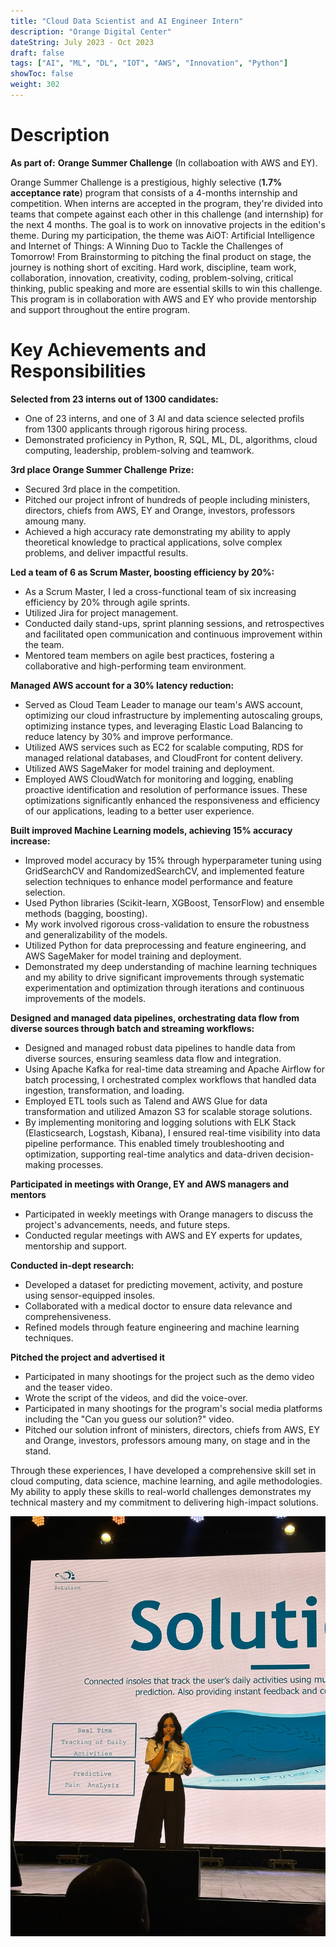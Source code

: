 ```yaml
---
title: "Cloud Data Scientist and AI Engineer Intern"
description: "Orange Digital Center"
dateString: July 2023 - Oct 2023
draft: false
tags: ["AI", "ML", "DL", "IOT", "AWS", "Innovation", "Python"]
showToc: false
weight: 302
--- 
```


# Description
**As part of:** **Orange Summer Challenge** (In collaboation with AWS and EY).

Orange Summer Challenge is a prestigious, highly selective (**1.7% acceptance rate**) program that consists of a 4-months internship and competition. When interns are accepted in the program, they're divided into teams that compete against each other in this challenge (and internship) for the next 4 months. The goal is to work on innovative projects in the edition's theme. During my participation, the theme was AiOT: Artificial Intelligence and Internet of Things: A Winning Duo to Tackle the Challenges of Tomorrow! From Brainstorming to pitching the final product on stage, the journey is nothing short of exciting. Hard work, discipline, team work, collaboration, innovation, creativity, coding, problem-solving, critical thinking, public speaking and more are essential skills to win this challenge. This program is in collaboration with AWS and EY who provide mentorship and support throughout the entire program.

# Key Achievements and Responsibilities

**Selected from 23 interns out of 1300 candidates:**
- One of 23 interns, and one of 3 AI and data science selected profils from 1300 applicants through rigorous hiring process.
- Demonstrated proficiency in Python, R, SQL, ML, DL, algorithms, cloud computing, leadership, problem-solving and teamwork.


**3rd place Orange Summer Challenge Prize:**
- Secured 3rd place in the competition. 
- Pitched our project infront of hundreds of people including ministers, directors, chiefs from AWS, EY and Orange, investors, professors amoung many.
- Achieved a high accuracy rate demonstrating my ability to apply theoretical knowledge to practical applications, solve complex problems, and deliver impactful results.

**Led a team of 6 as Scrum Master, boosting efficiency by 20%:**
- As a Scrum Master, I led a cross-functional team of six increasing efficiency by 20% through agile sprints. 
- Utilized Jira for project management. 
- Conducted daily stand-ups, sprint planning sessions, and retrospectives and facilitated open communication and continuous improvement within the team. 
- Mentored team members on agile best practices, fostering a collaborative and high-performing team environment.

**Managed AWS account for a 30% latency reduction:**
- Served as Cloud Team Leader to manage our team's AWS account, optimizing our cloud infrastructure by implementing autoscaling groups, optimizing instance types, and leveraging Elastic Load Balancing to reduce latency by 30% and improve performance.
- Utilized AWS services such as EC2 for scalable computing, RDS for managed relational databases, and CloudFront for content delivery. 
- Utilized AWS SageMaker for model training and deployment.
- Employed AWS CloudWatch for monitoring and logging, enabling proactive identification and resolution of performance issues. These optimizations significantly enhanced the responsiveness and efficiency of our applications, leading to a better user experience.


**Built improved Machine Learning models, achieving 15% accuracy increase:**
- Improved model accuracy by 15% through hyperparameter tuning using GridSearchCV and RandomizedSearchCV, and implemented feature selection techniques to enhance model performance and feature selection.
- Used Python libraries (Scikit-learn, XGBoost, TensorFlow) and ensemble methods (bagging, boosting).
- My work involved rigorous cross-validation to ensure the robustness and generalizability of the models. 
- Utilized Python for data preprocessing and feature engineering, and AWS SageMaker for model training and deployment. 
- Demonstrated my deep understanding of machine learning techniques and my ability to drive significant improvements through systematic experimentation and optimization through iterations and continuous improvements of the models.

**Designed and managed data pipelines, orchestrating data flow from diverse sources through batch and streaming workflows:**
- Designed and managed robust data pipelines to handle data from diverse sources, ensuring seamless data flow and integration. 
- Using Apache Kafka for real-time data streaming and Apache Airflow for batch processing, I orchestrated complex workflows that handled data ingestion, transformation, and loading. 
- Employed ETL tools such as Talend and AWS Glue for data transformation and utilized Amazon S3 for scalable storage solutions.
- By implementing monitoring and logging solutions with ELK Stack (Elasticsearch, Logstash, Kibana), I ensured real-time visibility into data pipeline performance. This enabled timely troubleshooting and optimization, supporting real-time analytics and data-driven decision-making processes.

**Participated in meetings with Orange, EY and AWS managers and mentors**
- Participated in weekly meetings with Orange managers to discuss the project's advancements, needs, and future steps.
- Conducted regular meetings with AWS and EY experts for updates, mentorship and support.

**Conducted in-dept research:**
- Developed a dataset for predicting movement, activity, and posture using sensor-equipped insoles.
- Collaborated with a medical doctor to ensure data relevance and comprehensiveness.
- Refined models through feature engineering and machine learning techniques.

**Pitched the project and advertised it**
- Participated in many shootings for the project such as the demo video and the teaser video.
- Wrote the script of the videos, and did the voice-over.
- Participated in many shootings for the program's social media platforms including the "Can you guess our solution?" video.
- Pitched our solution infront of ministers, directors, chiefs from AWS, EY and Orange, investors, professors amoung many, on stage and in the stand.

Through these experiences, I have developed a comprehensive skill set in cloud computing, data science, machine learning, and agile methodologies. My ability to apply these skills to real-world challenges demonstrates my technical mastery and my commitment to delivering high-impact solutions.


![](/experience/ODC/picture.jpeg#center)